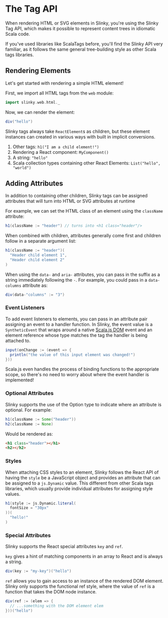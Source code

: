 # The Tag API
When rendering HTML or SVG elements in Slinky, you're using the Slinky Tag API, which makes it possible to represent content trees in idiomatic Scala code.

If you've used libraries like ScalaTags before, you'll find the Slinky API very familiar, as it follows the same general tree-building style as other Scala tags libraries.

## Rendering Elements
Let's get started with rendering a simple HTML element!

First, we import all HTML tags from the `web` module:
```scala
import slinky.web.html._
```

Now, we can render the element:
```scala
div("hello")
```

Slinky tags always take `ReactElement`s as children, but these element instances can created in various ways with built in implicit conversions.
1) Other tags: `h1("I am a child element!")`
2) Rendering a React component: `MyComponent()`
3) A string: `"hello"`
4) Scala collection types containing other React Elements: `List("hello", "world")`

## Adding Attributes
In addition to containing other children, Slinky tags can be assigned attributes that will turn into HTML or SVG attributes at runtime

For example, we can set the HTML class of an element using the `className` attribute:
```scala
h1(className := "header") // turns into <h1 class="header"/>
```

When combined with children, attributes generally come first and children follow in a separate argument list:
```scala
h1(className := "header")(
  "Header child element 1",
  "Header child element 2"
)
```

When using the `data-` and `aria-` attributes, you can pass in the suffix as a string immediately following the `-`. For example, you could pass in a `data-columns` attribute as:
```scala
div(data-"columns" := "3")
```

### Event Listeners
To add event listeners to elements, you can pass in an attribute pair assigning an event to a handler function. In Slinky, the event value is a `SyntheticEvent` that wraps around a native [Scala.js DOM](https://github.com/scala-js/scala-js-dom) event and an element reference whose type matches the tag the handler is being attached to.

```scala
input(onChange := (event => {
  println("the value of this input element was changed!")
}))
```

Scala.js even handles the process of binding functions to the appropriate scope, so there's no need to worry about where the event handler is implemented!

### Optional Attributes

Slinky supports the use of the Option type to indicate where an attribute is optional. For example:

```scala
h1(className := Some("header"))
h2(className := None)
```
Would be rendered as:
```html
<h1 class="header"></h1>
<h2></h2>
```

### Styles
When attaching CSS styles to an element, Slinky follows the React API of having the `style` be a JavaScript object and provides an attribute that can be assigned to a `js.Dynamic` value. This different from other Scala tags libraries, which usually provide individual attributes for assigning style values.
```scala
h1(style := js.Dynamic.literal(
  fontSize = "30px"
))(
  "hello!"
)
```

### Special Attributes
Slinky supports the React special attributes `key` and `ref`.

`key` gives a hint of matching components in an array to React and is always a string.
```scala
div(key := "my-key")("hello")
```

`ref` allows you to gain access to an instance of the rendered DOM element. Slinky only supports the functional ref style, where the value of `ref` is a function that takes the DOM node instance.
```scala
div(ref := (elem => {  
  // ...something with the DOM element elem
}))("hello")
```
